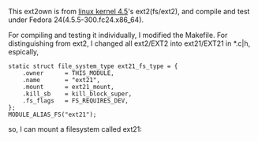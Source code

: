 This ext2own is from [linux kernel 4.5](https://kojipkgs.fedoraproject.org/packages/kernel/4.5.5/300.fc24/src/kernel-4.5.5-300.fc24.src.rpm)'s ext2(fs/ext2), and compile and test under Fedora 24(4.5.5-300.fc24.x86_64).

For compiling and testing it individually, I modified the Makefile. For distinguishing from ext2, I changed all ext2/EXT2 into ext21/EXT21 in \*.c|h, espically, 

	static struct file_system_type ext21_fs_type = {
		.owner		= THIS_MODULE,
		.name		= "ext21",
		.mount		= ext21_mount,
		.kill_sb	= kill_block_super,
		.fs_flags	= FS_REQUIRES_DEV,
	};
	MODULE_ALIAS_FS("ext21");

so, I can mount a filesystem called ext21:



